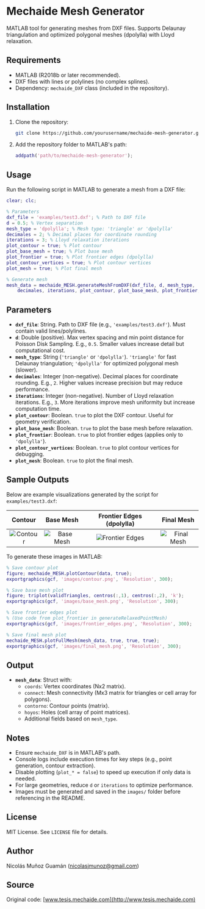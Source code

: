 # Mechaide Mesh Generator

MATLAB tool for generating meshes from DXF files. Supports Delaunay triangulation and optimized polygonal meshes (dpolylla) with Lloyd relaxation.

## Requirements
- MATLAB (R2018b or later recommended).
- DXF files with lines or polylines (no complex splines).
- Dependency: `mechaide_DXF` class (included in the repository).

## Installation
1. Clone the repository:
   ```bash
   git clone https://github.com/yourusername/mechaide-mesh-generator.git
   ```
2. Add the repository folder to MATLAB's path:
   ```matlab
   addpath('path/to/mechaide-mesh-generator');
   ```

## Usage
Run the following script in MATLAB to generate a mesh from a DXF file:

```matlab
clear; clc;

% Parameters
dxf_file = 'examples/test3.dxf'; % Path to DXF file
d = 0.5; % Vertex separation
mesh_type = 'dpolylla'; % Mesh type: 'triangle' or 'dpolylla'
decimales = 2; % Decimal places for coordinate rounding
iterations = 3; % Lloyd relaxation iterations
plot_contour = true; % Plot contour
plot_base_mesh = true; % Plot base mesh
plot_frontier = true; % Plot frontier edges (dpolylla)
plot_contour_vertices = true; % Plot contour vertices
plot_mesh = true; % Plot final mesh

% Generate mesh
mesh_data = mechaide_MESH.generateMeshFromDXF(dxf_file, d, mesh_type, ...
    decimales, iterations, plot_contour, plot_base_mesh, plot_frontier, plot_mesh);
```

## Parameters
- **`dxf_file`**: String. Path to DXF file (e.g., `'examples/test3.dxf'`). Must contain valid lines/polylines.
- **`d`**: Double (positive). Max vertex spacing and min point distance for Poisson Disk Sampling. E.g., `0.5`. Smaller values increase detail but computational cost.
- **`mesh_type`**: String (`'triangle'` or `'dpolylla'`). `'triangle'` for fast Delaunay triangulation; `'dpolylla'` for optimized polygonal mesh (slower).
- **`decimales`**: Integer (non-negative). Decimal places for coordinate rounding. E.g., `2`. Higher values increase precision but may reduce performance.
- **`iterations`**: Integer (non-negative). Number of Lloyd relaxation iterations. E.g., `3`. More iterations improve mesh uniformity but increase computation time.
- **`plot_contour`**: Boolean. `true` to plot the DXF contour. Useful for geometry verification.
- **`plot_base_mesh`**: Boolean. `true` to plot the base mesh before relaxation.
- **`plot_frontier`**: Boolean. `true` to plot frontier edges (applies only to `'dpolylla'`).
- **`plot_contour_vertices`**: Boolean. `true` to plot contour vertices for debugging.
- **`plot_mesh`**: Boolean. `true` to plot the final mesh.

## Sample Outputs
Below are example visualizations generated by the script for `examples/test3.dxf`:

| **Contour** | **Base Mesh** | **Frontier Edges (dpolylla)** | **Final Mesh** |
|:-----------:|:-------------:|:----------------------------:|:-------------:|
| ![Contour](images/contour.png) | ![Base Mesh](images/base_mesh.png) | ![Frontier Edges](images/frontier_edges.png) | ![Final Mesh](images/final_mesh.png) |

To generate these images in MATLAB:
```matlab
% Save contour plot
figure; mechaide_MESH.plotContour(data, true);
exportgraphics(gcf, 'images/contour.png', 'Resolution', 300);

% Save base mesh plot
figure; triplot(validTriangles, centros(:,1), centros(:,2), 'k');
exportgraphics(gcf, 'images/base_mesh.png', 'Resolution', 300);

% Save frontier edges plot
% (Use code from plot_frontier in generateRelaxedPointMesh)
exportgraphics(gcf, 'images/frontier_edges.png', 'Resolution', 300);

% Save final mesh plot
mechaide_MESH.plotFullMesh(mesh_data, true, true, true);
exportgraphics(gcf, 'images/final_mesh.png', 'Resolution', 300);
```

## Output
- **`mesh_data`**: Struct with:
  - `coords`: Vertex coordinates (Nx2 matrix).
  - `connect`: Mesh connectivity (Mx3 matrix for triangles or cell array for polygons).
  - `contorno`: Contour points (matrix).
  - `hoyos`: Holes (cell array of point matrices).
  - Additional fields based on `mesh_type`.

## Notes
- Ensure `mechaide_DXF` is in MATLAB's path.
- Console logs include execution times for key steps (e.g., point generation, contour extraction).
- Disable plotting (`plot_* = false`) to speed up execution if only data is needed.
- For large geometries, reduce `d` or `iterations` to optimize performance.
- Images must be generated and saved in the `images/` folder before referencing in the README.

## License
MIT License. See `LICENSE` file for details.

## Author
Nicolás Muñoz Guamán (nicolasjmunoz@gmail.com)

## Source
Original code: [www.tesis.mechaide.com](http://www.tesis.mechaide.com)
